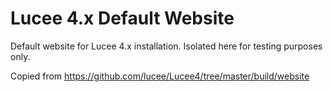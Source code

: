 # Lucee 4.x Default Website

Default website for Lucee 4.x installation.  Isolated here for testing purposes only.

Copied from https://github.com/lucee/Lucee4/tree/master/build/website
